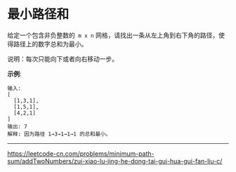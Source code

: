 # 最小路径和

给定一个包含非负整数的` m x n` 网格，请找出一条从左上角到右下角的路径，使得路径上的数字总和为最小。

说明：每次只能向下或者向右移动一步。

**示例**:

```
输入:
[
  [1,3,1],
  [1,5,1],
  [4,2,1]
]
输出: 7
解释: 因为路径 1→3→1→1→1 的总和最小。
```

---

https://leetcode-cn.com/problems/minimum-path-sum/addTwoNumbers/zui-xiao-lu-jing-he-dong-tai-gui-hua-gui-fan-liu-c/
